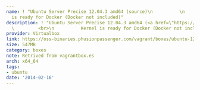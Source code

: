 ```yaml
---
name: ! "Ubuntu Server Precise 12.04.3 amd64 (source)\n          \n          Kernel
  is ready for Docker (Docker not included)"
description: ! "Ubuntu Server Precise 12.04.3 amd64 (<a href=\"https://github.com/phusion/open-vagrant-boxes\">source</a>)\n
  \         <br>\n          Kernel is ready for Docker (Docker not included)"
provider: Virtualbox
link: https://oss-binaries.phusionpassenger.com/vagrant/boxes/ubuntu-12.04.3-amd64-vbox.box
size: 547MB
category: boxes
note: Retrived from vagrantbox.es
arch: x64_64
tags:
- ubuntu
date: '2014-02-16'
---
```

